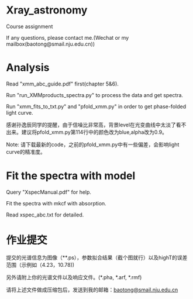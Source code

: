 # Xray_astronomy
Course assignment
</p>
If any questions, please contact me.(Wechat or my mailbox(baotong@smail.nju.edu.cn))

# Analysis 
Read "xmm_abc_guide.pdf" first(chapter 5&6).

Run "run_XMMproducts_spectra.py" to process the data and get spectra.

Run "xmm_fits_to_txt.py" and "pfold_xmm.py" in order to get phase-folded light curve.

感谢孙逸辰同学的提醒，由于信噪比非常高，背景level在光变曲线中太淡了看不出来。建议将pfold_xmm.py第114行中的颜色改为blue,alpha改为0.9。

Note: 请下载最新的code，之前的pfold_xmm.py中有一些偏差，会影响light curve的精准度。
# Fit the spectra with model
Query "XspecManual.pdf" for help.

Fit the spectra with mkcf with absorption.

Read xspec_abc.txt for detailed.

# 作业提交
提交的光谱信息为图像（**.ps），参数拟合结果（截个图就行）以及highT的误差范围（示例如（4.23，10.78))

另外请附上你的光谱文件以及响应文件。(*.pha, *.arf, *.rmf)

请将上述文件做成压缩包后，发送到我的邮箱：baotong@smail.nju.edu.cn





